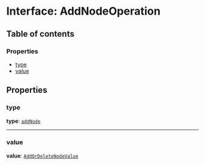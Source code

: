 # Interface: AddNodeOperation

## Table of contents

### Properties

* [type](/en/auto-docs/free-layout-editor/interfaces/AddNodeOperation.md#type)
* [value](/en/auto-docs/free-layout-editor/interfaces/AddNodeOperation.md#value)

## Properties

### type

**type**: [`addNode`](/en/auto-docs/free-layout-editor/enums/OperationType.md#addnode)

***

### value

**value**: [`AddOrDeleteNodeValue`](/en/auto-docs/free-layout-editor/interfaces/AddOrDeleteNodeValue.md)
